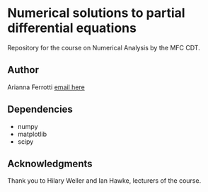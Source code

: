 # Numerical solutions to partial differential equations
Repository for the course on Numerical Analysis by the MFC CDT.

## Author
Arianna Ferrotti [email here](mailto:a.ferrotti@soton.ac.uk)

## Dependencies
* numpy
* matplotlib
* scipy

## Acknowledgments
Thank you to Hilary Weller and Ian Hawke, lecturers of the course.
